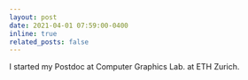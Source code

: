 ```yaml
---
layout: post
date: 2021-04-01 07:59:00-0400
inline: true
related_posts: false
---
```

I started my Postdoc at Computer Graphics Lab. at ETH Zurich.